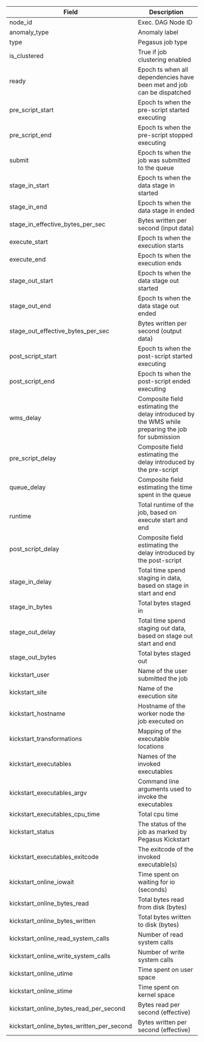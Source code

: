 | Field                                          | Description                                                                                       |
| ---------------------------------------------- | ------------------------------------------------------------------------------------------------- | 
| node_id                                        | Exec. DAG Node ID                                                                                 |
| anomaly_type                                   | Anomaly label                                                                                     |
| type                                           | Pegasus job type                                                                                  |
| is_clustered                                   | True if job clustering enabled                                                                    |
| ready                                          | Epoch ts when all dependencies have been met and job can be dispatched                            |
| pre_script_start                               | Epoch ts when the pre-script started executing                                                    |
| pre_script_end                                 | Epoch ts when the pre-script stopped executing                                                    |
| submit                                         | Epoch ts when the job was submitted to the queue                                                  |
| stage_in_start                                 | Epoch ts when the data stage in started                                                           |
| stage_in_end                                   | Epoch ts when the data stage in ended                                                             |
| stage_in_effective_bytes_per_sec               | Bytes written per second (input data)                                                             |
| execute_start                                  | Epoch ts when the execution starts                                                                |
| execute_end                                    | Epoch ts when the execution ends                                                                  |
| stage_out_start                                | Epoch ts when the data stage out started                                                          |
| stage_out_end                                  | Epoch ts when the data stage out ended                                                            |
| stage_out_effective_bytes_per_sec              | Bytes written per second (output data)                                                            |
| post_script_start                              | Epoch ts when the post-script started executing                                                   |
| post_script_end                                | Epoch ts when the post-script ended executing                                                     |
| wms_delay                                      | Composite field estimating the delay introduced by the WMS while preparing the job for submission |
| pre_script_delay                               | Composite field estimating the delay introduced by the pre-script                                 |
| queue_delay                                    | Composite field estimating the time spent in the queue                                            |
| runtime                                        | Total runtime of the job, based on execute start and end                                          |
| post_script_delay                              | Composite field estimating the delay introduced by the post-script                                |
| stage_in_delay                                 | Total time spend staging in data, based on stage in start and end                                 |
| stage_in_bytes                                 | Total bytes staged in                                                                             |
| stage_out_delay                                | Total time spend staging out data, based on stage out start and end                               |
| stage_out_bytes                                | Total bytes staged out                                                                            |
| kickstart_user                                 | Name of the user submitted the job                                                                |
| kickstart_site                                 | Name of the execution site                                                                        |
| kickstart_hostname                             | Hostname of the worker node the job executed on                                                   |
| kickstart_transformations                      | Mapping of the executable locations                                                               |
| kickstart_executables                          | Names of the invoked executables                                                                  |
| kickstart_executables_argv                     | Command line arguments used to invoke the executables                                             |
| kickstart_executables_cpu_time                 | Total cpu time                                                                                    |
| kickstart_status                               | The status of the job as marked by Pegasus Kickstart                                              |
| kickstart_executables_exitcode                 | The exitcode of the invoked executable(s)                                                         |
| kickstart_online_iowait                        | Time spent on waiting for io (seconds)                                                            |
| kickstart_online_bytes_read                    | Total bytes read from disk (bytes)                                                                |
| kickstart_online_bytes_written                 | Total bytes written to disk (bytes)                                                               |
| kickstart_online_read_system_calls             | Number of read system calls                                                                       |
| kickstart_online_write_system_calls            | Number of write system calls                                                                      |
| kickstart_online_utime                         | Time spent on user space                                                                          |
| kickstart_online_stime                         | Time spent on kernel space                                                                        |
| kickstart_online_bytes_read_per_second         | Bytes read per second (effective)                                                                 |
| kickstart_online_bytes_written_per_second      | Bytes written per second (effective)
